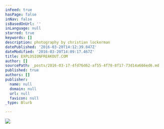 ```yaml
---
inFeed: true
hasPage: false
inNav: false
isBasedOnUrl: ''
inLanguage: null
starred: true
keywords: []
description: photography by christian lockerman
datePublished: '2016-03-20T14:12:39.847Z'
dateModified: '2016-03-20T14:09:17.467Z'
title: EXPLOSIONFREAKOUT.COM
author: []
sourcePath: _posts/2016-03-17-4fd76d62-af55-4f78-8f17-73d14a666ed6.md
published: true
authors: []
publisher:
  name: null
  domain: null
  url: null
  favicon: null
_type: Blurb

---
```

![](https://the-grid-user-content.s3-us-west-2.amazonaws.com/a41761ac-fa2f-4c85-a3bc-486c9420878f.gif)
